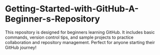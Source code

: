 # Getting-Started-with-GitHub-A-Beginner-s-Repository
This repository is designed for beginners learning GitHub. It includes basic commands, version control tips, and sample projects to practice collaboration and repository management. Perfect for anyone starting their GitHub journey!
